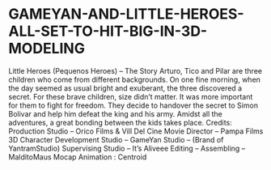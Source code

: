 # GAMEYAN-AND-LITTLE-HEROES-ALL-SET-TO-HIT-BIG-IN-3D-MODELING
Little Heroes (Pequenos Heroes) – The Story  Arturo, Tico and Pilar are three children who come from different backgrounds. On one fine morning, when the day seemed as usual bright and exuberant, the three discovered a secret. For these brave children, size didn’t matter. It was more important for them to fight for freedom. They decide to handover the secret to Simon Bolivar and help him defeat the king and his army. Amidst all the adventures, a great bonding between the kids takes place.  Credits: Production Studio – Orico Films &amp; Vill Del Cine Movie Director – Pampa Films 3D Character Development Studio – GameYan Studio – (Brand of YantramStudio) Supervising Studio – It’s Aliveee Editing – Assembling – MalditoMaus Mocap Animation : Centroid
